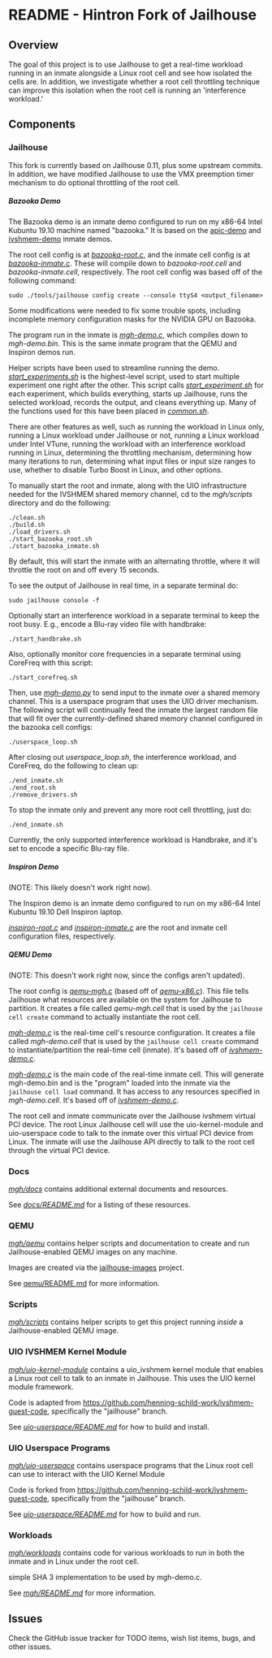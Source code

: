 README - Hintron Fork of Jailhouse
====================================

## Overview

The goal of this project is to use Jailhouse to get a real-time workload running
in an inmate alongside a Linux root cell and see how isolated the cells are.
In addition, we investigate whether a root cell throttling technique can improve
this isolation when the root cell is running an 'interference workload.'

## Components

### Jailhouse

This fork is currently based on Jailhouse 0.11, plus some upstream commits.
In addition, we have modified Jailhouse to use the VMX preemption timer
mechanism to do optional throttling of the root cell.

##### Bazooka Demo

The Bazooka demo is an inmate demo configured to run on my x86-64 Intel Kubuntu
19.10 machine named "bazooka." It is based on the
[apic-demo](../inmates/demos/x86/apic-demo.c) and
[ivshmem-demo](../inmates/demos/x86/ivshmem-demo.c) inmate demos.

The root cell config is at
[_bazooka-root.c_](../configs/x86/bazooka-root.c),
and the inmate cell config is at
[_bazooka-inmate.c_](../configs/x86/bazooka-inmate.c). These will compile down
to _bazooka-root.cell_ and _bazooka-inmate.cell_, respectively.
The root cell config was based off of the following command:

    sudo ./tools/jailhouse config create --console ttyS4 <output_filename>

Some modifications were needed to fix some trouble spots, including incomplete
memory configuration masks for the NVIDIA GPU on Bazooka.

The program run in the inmate is
[_mgh-demo.c_](../inmates/demos/x86/mgh-demo.c), which compiles down to
_mgh-demo.bin_. This is the same inmate program that the QEMU and Inspiron demos
run.

Helper scripts have been used to streamline running the demo.
[_start_experiments.sh_](scripts/start_experiments.sh) is the highest-level
script, used to start multiple experiment one right after the other. This script
calls [_start_experiment.sh_](scripts/start_experiment.sh) for each experiment,
which builds everything, starts up Jailhouse, runs the selected workload,
records the output, and cleans everything up.
Many of the functions used for this have been placed in
[_common.sh_](scripts/common.sh).

There are other features as well, such as running the workload in Linux only,
running a Linux workload under Jailhouse or not, running a Linux workload
under Intel VTune, running the workload with an interference workload running
in Linux, determining the throttling mechanism, determining how many iterations
to run, determining what input files or input size ranges to use, whether to
disable Turbo Boost in Linux, and other options.

To manually start the root and inmate, along with the UIO infrastructure needed
for the IVSHMEM shared memory channel, cd to the _mgh/scripts_ directory and
do the following:

    ./clean.sh
    ./build.sh
    ./load_drivers.sh
    ./start_bazooka_root.sh
    ./start_bazooka_inmate.sh

By default, this will start the inmate with an alternating throttle, where it
will throttle the root on and off every 15 seconds.

To see the output of Jailhouse in real time, in a separate terminal do:

    sudo jailhouse console -f

Optionally start an interference workload in a separate terminal to keep the
root busy. E.g., encode a Blu-ray video file with handbrake:

    ./start_handbrake.sh

Also, optionally monitor core frequencies in a separate terminal using CoreFreq
with this script:

    ./start_corefreq.sh

Then, use [_mgh-demo.py_](uio-userspace/mgh-demo.py) to send input to the inmate
over a shared memory channel. This is a userspace program that uses the UIO
driver mechanism. The following script will continually feed the inmate the
largest random file that will fit over the currently-defined shared memory
channel configured in the bazooka cell configs:

    ./userspace_loop.sh

After closing out _userspace_loop.sh_, the interference workload, and CoreFreq,
do the following to clean up:

    ./end_inmate.sh
    ./end_root.sh
    ./remove_drivers.sh

To stop the inmate only and prevent any more root cell throttling, just do:

    ./end_inmate.sh

Currently, the only supported interference workload is Handbrake, and it's set
to encode a specific Blu-ray file.

##### Inspiron Demo

(NOTE: This likely doesn't work right now).

The Inspiron demo is an inmate demo configured to run on my x86-64 Intel
Kubuntu 19.10 Dell Inspiron laptop.

[_inspiron-root.c_](../configs/x86/inspiron-root.c) and
[_inspiron-inmate.c_](../configs/x86/inspiron-inmate.c) are the root and inmate
cell configuration files, respectively.


##### QEMU Demo

(NOTE: This doesn't work right now, since the configs aren't updated).

The root config is [_qemu-mgh.c_](../configs/x86/to-port/qemu-mgh.c)
(based off of [_qemu-x86.c_](../configs/x86/qemu-x86.c)).
This file tells Jailhouse what
resources are available on the system for Jailhouse to partition. It creates a
file called _qemu-mgh.cell_ that is used by the `jailhouse cell create` command
to actually instantiate the root cell.

[_mgh-demo.c_](../configs/x86/to-port/mgh-demo.c) is the real-time cell's
resource configuration. It creates a file
called _mgh-demo.cell_ that is used by the `jailhouse cell create` command to
instantiate/partition the real-time cell (inmate). It's based off of
[_ivshmem-demo.c_](../configs/x86/ivshmem-demo.c).

[_mgh-demo.c_](../inmates/demos/x86/mgh-demo.c) is the main code
of the real-time inmate cell. This will generate mgh-demo.bin and is the
"program" loaded into the inmate via the `jailhouse cell load` command.
It has access to any resources specified in _mgh-demo.cell_. It's based off of
[_ivshmem-demo.c_](../inmates/demos/x86/ivshmem-demo.c).

The root cell and inmate communicate over the Jailhouse ivshmem virtual PCI
device. The root Linux Jailhouse cell will use the uio-kernel-module and
uio-userspace code to talk to the inmate over this virtual PCI device from
Linux. The inmate will use the Jailhouse API directly to talk to the root cell
through the virtual PCI device.


### Docs

[_mgh/docs_](mgh/docs) contains additional external documents and resources.

See [_docs/README.md_](docs/README.md) for a listing of these resources.


### QEMU

[_mgh/qemu_](mgh/qemu) contains helper scripts and documentation to create and
run Jailhouse-enabled QEMU images on any machine.

Images are created via the
[jailhouse-images](https://github.com/siemens/jailhouse-images) project.

See [qemu/README.md](qemu/README.md) for more information.


### Scripts

[_mgh/scripts_](mgh/scripts) contains helper scripts to get this project running *inside* a
Jailhouse-enabled QEMU image.


### UIO IVSHMEM Kernel Module

[_mgh/uio-kernel-module_](mgh/uio-kernel-module) contains a uio_ivshmem kernel
module that enables a Linux root cell to talk to an inmate in Jailhouse. This
uses the UIO kernel module framework.

Code is adapted from https://github.com/henning-schild-work/ivshmem-guest-code,
specifically the "jailhouse" branch.

See [_uio-userspace/README.md_](uio-userspace/README.md) for how to build and
install.


### UIO Userspace Programs

[_mgh/uio-userspace_](mgh/uio-userspace) contains userspace programs that the
Linux root cell can use to interact with the UIO Kernel Module

Code is forked from https://github.com/henning-schild-work/ivshmem-guest-code,
specifically from the "jailhouse" branch.

See [_uio-userspace/README.md_](uio-userspace/README.md) for how to build and
run.


### Workloads

[_mgh/workloads_](mgh/workloads) contains code for various workloads to run in both the inmate and
in Linux under the root cell.

 simple SHA 3 implementation to be used by mgh-demo.c.

See [_mgh/README.md_](mgh/README.md) for more information.

## Issues

Check the GitHub issue tracker for TODO items, wish list items, bugs, and other
issues.